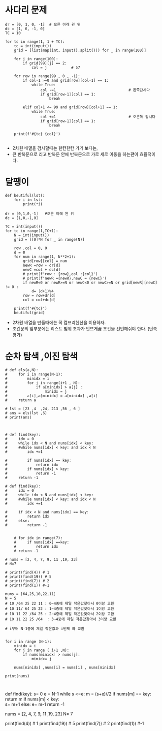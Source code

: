 # 사다리 문제
```
dr = [0, 1, 0, -1]  # 오른 아래 왼 위
dc = [1, 0, -1, 0]
TC = 10

for tc in range(1, 1 + TC):
    tc = int(input())
    grid = [list(map(int, input().split())) for _ in range(100)]

    for j in range(100):
        if grid[99][j] == 2:
            col = j           # 57

    for row in range(99 , 0 , -1):
        if col-1 >=0 and grid[row][col-1] == 1:
            while True:
                col -=1                                 # 왼쪽갑시다
                if grid[row-1][col] == 1:
                    break

        elif col+1 <= 99 and grid[row][col+1] == 1:
            while True:
                col +=1                                 # 오른쪽 갑시다
                if grid[row-1][col] == 1:
                    break

    print(f'#{tc} {col}')


```
- 2차원 배열을 검사할때는 한칸한칸 가기 보다는,
- 큰 반복문으로 리고 반복문 안에 반복문으로 가로 세로 이동을 하는편이 효율적이다. 

# 달팽이
```
def beutiful(lst):
    for i in lst:
        print(*i) 

dr = [0,1,0,-1]   #오른 아래 왼 위
dc = [1,0,-1,0]

TC = int(input())
for tc in range(1,TC+1):
    N = int(input())
    grid = [[0]*N for _ in range(N)]
    
    row ,col = 0, 0
    d = 0
    for num in range(1, N**2+1):
        grid[row][col] = num      
        newR =row + dr[d]
        newC =col + dc[d]
        # print(f'row : {row},col :{col}')
        # print(f'newR ={newR},newC = {newC}')
        if newR<0 or newR>=N or newC<0 or newC>=N or grid[newR][newC] != 0 :
            d= (d+1)%4
        row = row+dr[d]
        col = col+dc[d]

    print(f'#{tc}')
    beutiful(grid)
```
- 2차원 배열을 만들때에는 꼭 컴프리헨션을 이용하자. 
- 조건문의 앞부분에는 리스트 범위 초과가 안뜨게끔 조건을 선언해줘야 한다. (단축평가)

# 순차 탐색 ,이진 탐색
```
# def els(a,N):
#     for i in range(N-1):
#         minidx = i
#         for j in range(i+1 , N):
#             if a[minidx] > a[j] :
#                 minidx = j
#         a[i],a[minidx] = a[minidx] ,a[i]
#     return a

# lst = [23 ,4  ,24, 213 ,56 , 6 ]
# ans = els(lst ,6)
# print(ans)



# def find(key):
#     idx = 0
#     while idx < N and nums[idx] < key:
#     #while nums[idx] < key: and idx < N
#         idx +=1
        
#         if nums[idx] == key:
#             return idx
#         if nums[idx] > key:
#             return -1
#     return -1
        
# def find(key):
#     idx = 0
#     while idx < N and nums[idx] < key:
#     #while nums[idx] < key: and idx < N
#         idx +=1
        
#     if idx < N and nums[idx] == key:
#         return idx
#     else:
#         return -1   


    # for idx in range(7):
    #     if nums[idx] ==key:
    #         return idx 
    # return -1

# nums = [2, 4, 7, 9, 11 ,19, 23]
# N=7

# print(find(4)) # 1
# print(find(19)) # 5
# print(find(7)) # 2
# print(find(1)) #-1
```

```
nums = [64,25,10,22,11]
N = 5
# 10 /64 25 22 11 : 0~4중에 제일 작은값찾아서 0이랑 교환
# 10 11/ 64 25 22 : 1~4중에 제일 작은값찾아서 1이랑 교환
# 10 11 22 /64 25 : 2~4중에 제일 작은값찾아서 2이랑 교환
# 10 11 22 25 /64  : 3~4중에 제일 작은값찾아서 3이랑 교환

# i부터 N-1중에 제일 작은값과 i번째 와 교환


for i in range (N-1):
    minidx = i
    for j in range ( i+1 ,N):
        if nums[minidx] > nums[j]:
            minidx= j
    
    nums[minidx] ,nums[i] = nums[i] , nums[minidx]

print(nums)
    
        
```
def find(key):
    s= 0
    e = N-1
    while s <=e:
        m = (s+e)//2
        if nums[m] == key:
            return m 
        if nums[m] < key:   
            s= m+1
        else:
            e= m-1
    return -1

            
nums = [2, 4, 7, 9, 11 ,19, 23]
N= 7


print(find(4)) # 1
print(find(19)) # 5
print(find(7)) # 2
print(find(1)) #-1
```
```
